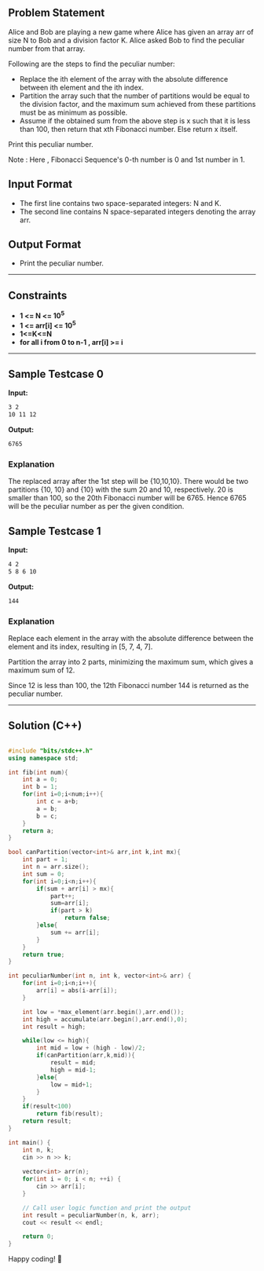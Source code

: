 ## Problem Statement

Alice and Bob are playing a new game where Alice has given an array arr of size N to Bob and a division factor K. Alice asked Bob to find the peculiar number from that array.

Following are the steps to find the peculiar number: 

- Replace the ith element of the array with the absolute difference between ith element and the ith index.
- Partition the array such that the number of partitions would be equal to the division factor, and the maximum sum achieved from these partitions must be as minimum as possible.
- Assume if the obtained sum from the above step is x such that it is less than 100, then return that xth Fibonacci number. Else return x itself.

Print this peculiar number.

Note : Here , Fibonacci Sequence's 0-th  number is 0 and 1st number in 1.

## Input Format

- The first line contains two space-separated integers: N and K.
- The second line contains N space-separated integers denoting the array arr.

## Output Format

- Print the peculiar number.

---

## Constraints

- **1 <= N <= 10<sup>5</sup>**
- **1 <= arr[i] <= 10<sup>5</sup>**
- **1<=K<=N**
- **for all i from 0 to n-1 , arr[i] >= i**

---

## Sample Testcase 0

**Input:**
```bash
3 2
10 11 12
```

**Output:**
```bash
6765
```

### Explanation

The replaced array after the 1st step will be {10,10,10}. There would be two partitions {10, 10} and {10} with the sum 20 and 10, respectively. 20 is smaller than 100, so the 20th Fibonacci number will be 6765.  Hence 6765 will be the peculiar number as per the given condition.

## Sample Testcase 1

**Input:**
```bash
4 2
5 8 6 10
```

**Output:**
```bash
144
```

### Explanation

Replace each element in the array with the absolute difference between the element and its index, resulting in [5, 7, 4, 7].

Partition the array into 2 parts, minimizing the maximum sum, which gives a maximum sum of 12.

Since 12 is less than 100, the 12th Fibonacci number 144 is returned as the peculiar number.

---

## Solution (C++)

```cpp

#include "bits/stdc++.h"
using namespace std;

int fib(int num){
    int a = 0;
    int b = 1;
    for(int i=0;i<num;i++){
        int c = a+b;
        a = b;
        b = c;
    }
    return a;
}

bool canPartition(vector<int>& arr,int k,int mx){
    int part = 1;
    int n = arr.size();
    int sum = 0;
    for(int i=0;i<n;i++){
        if(sum + arr[i] > mx){
            part++;
            sum=arr[i];
            if(part > k)
                return false;
        }else{
            sum += arr[i];
        }
    }
    return true;
}

int peculiarNumber(int n, int k, vector<int>& arr) {
    for(int i=0;i<n;i++){
        arr[i] = abs(i-arr[i]);
    }

    int low = *max_element(arr.begin(),arr.end());
    int high = accumulate(arr.begin(),arr.end(),0);
    int result = high;

    while(low <= high){
        int mid = low + (high - low)/2;
        if(canPartition(arr,k,mid)){
            result = mid;
            high = mid-1;
        }else{
            low = mid+1;
        }
    }
    if(result<100)
        return fib(result);
    return result;
}

int main() {
    int n, k;
    cin >> n >> k;
    
    vector<int> arr(n);
    for(int i = 0; i < n; ++i) {
        cin >> arr[i];
    }

    // Call user logic function and print the output
    int result = peculiarNumber(n, k, arr);
    cout << result << endl;

    return 0;
}

```


Happy coding! 🚀
